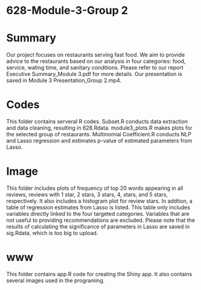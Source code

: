 # 628-Module-3-Group 2
#
# Summary
  Our project focuses on restaurants serving fast food. We aim to provide advice to the restaurants based on our analysis in four categories: food, service, wating time, and sanitary conditions. Please refer to our report Executive Summary_Module 3.pdf for more details. Our presentation is saved in Module 3 Presentation_Group 2.mp4. 
#
# Codes 
This folder contains serveral R codes. Subset.R conducts data extraction and data cleaning, resulting in 628.Rdata.
module3_plots.R makes plots for the selected group of restaurants.
Multinomial Coefficient.R conducts NLP and Lasso regression and estimates p-value of estimated parameters from Lasso.
#
# Image
This folder includes plots of frequency of top 20 words appearing in all reviews, reviews with 1 star, 2 stars, 3 stars, 4, stars, and 5 stars, respectively. It also includes a histogram plot for review stars. In addtion, a table of regression estimates from Lasso is listed. This table only includes variables directly linked to the four targeted categories. Variables that are not useful to providing recommendations are excluded. Please note that the results of calculating the significance of parameters in Lasso are saved in sig.Rdata, which is too big to upload. 
#
# www
This folder contains app.R code for creating the Shiny app. It also contains several images used in the programing.

